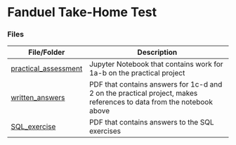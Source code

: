 # Fanduel Take-Home Test

### Files

| File/Folder | Description |
| --- | --- |
| [practical_assessment](link) | Jupyter Notebook that contains work for 1a-b on the practical project |
| [written_answers](written_answers.pdf) | PDF that contains answers for 1c-d and 2 on the practical project, makes references to data from the notebook above |
| [SQL_exercise](link) | PDF that contains answers to the SQL exercises |
